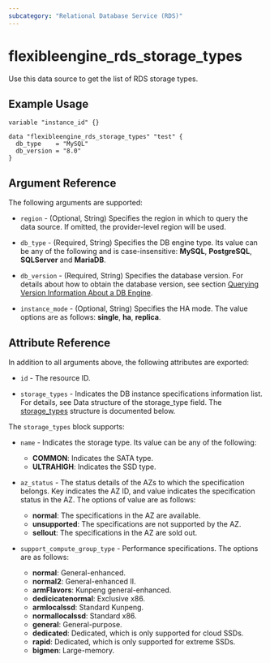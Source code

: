 ```yaml
---
subcategory: "Relational Database Service (RDS)"
---
```


# flexibleengine_rds_storage_types

Use this data source to get the list of RDS storage types.

## Example Usage

```hcl
variable "instance_id" {}

data "flexibleengine_rds_storage_types" "test" {
  db_type    = "MySQL"
  db_version = "8.0"
}
```

## Argument Reference

The following arguments are supported:

* `region` - (Optional, String) Specifies the region in which to query the data source.
  If omitted, the provider-level region will be used.

* `db_type` - (Required, String) Specifies the DB engine type. Its value can be any of the following and
  is case-insensitive: **MySQL**, **PostgreSQL**, **SQLServer** and **MariaDB**.

* `db_version` - (Required, String) Specifies the database version. For details about how to obtain the database
  version, see section [Querying Version Information About a DB Engine](https://docs.prod-cloud-ocb.orange-business.com/en-us/api/rds/rds_06_0001.html).

* `instance_mode` - (Optional, String) Specifies the HA mode. The value options are as
  follows: **single**, **ha**, **replica**.

## Attribute Reference

In addition to all arguments above, the following attributes are exported:

* `id` - The resource ID.

* `storage_types` - Indicates the DB instance specifications information list. For details, see Data structure of
  the storage_type field. The [storage_types](#Storagetype_storageType) structure is documented below.

<a name="Storagetype_storageType"></a>
The `storage_types` block supports:

* `name` - Indicates the storage type. Its value can be any of the following:
  - **COMMON**: Indicates the SATA type.
  - **ULTRAHIGH**: Indicates the SSD type.

* `az_status` - The status details of the AZs to which the specification belongs.
  Key indicates the AZ ID, and value indicates the specification status in the AZ.
  The options of value are as follows:
    - **normal**: The specifications in the AZ are available.
    - **unsupported**: The specifications are not supported by the AZ.
    - **sellout**: The specifications in the AZ are sold out.

* `support_compute_group_type` - Performance specifications.
  The options are as follows:
    - **normal**: General-enhanced.
    - **normal2**: General-enhanced II.
    - **armFlavors**: Kunpeng general-enhanced.
    - **dedicicatenormal**: Exclusive x86.
    - **armlocalssd**: Standard Kunpeng.
    - **normallocalssd**: Standard x86.
    - **general**: General-purpose.
    - **dedicated**: Dedicated, which is only supported for cloud SSDs.
    - **rapid**: Dedicated, which is only supported for extreme SSDs.
    - **bigmen**: Large-memory.
